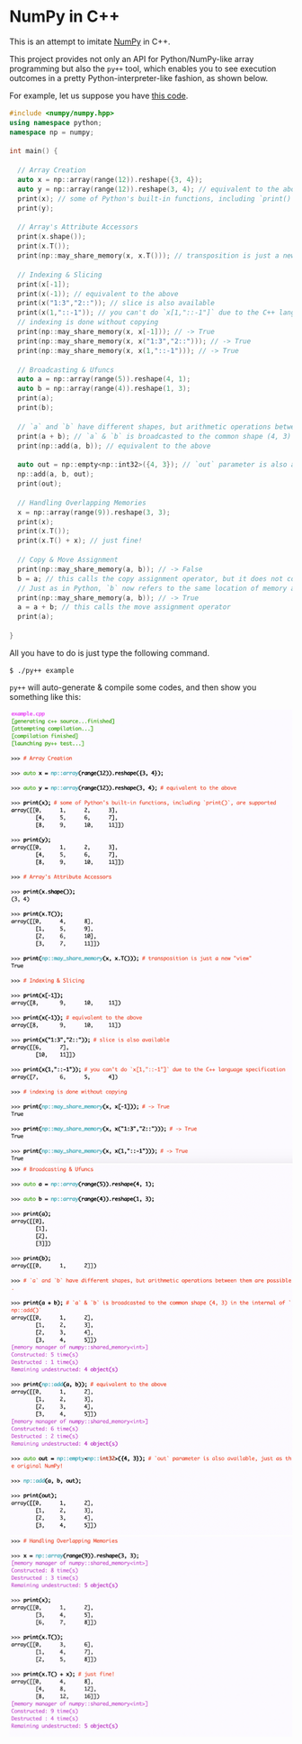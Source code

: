 # NumPy in C++

This is an attempt to imitate [NumPy](https://numpy.org/) in C++.

This project provides not only an API for Python/NumPy-like array programming but also the `py++` tool, which enables you to see execution outcomes in a pretty Python-interpreter-like fashion, as shown below.

For example, let us suppose you have [this code](https://github.com/RyotaUshio/numpy/blob/main/test/example.cpp).

```c++
#include <numpy/numpy.hpp>
using namespace python;
namespace np = numpy;

int main() {
  
  // Array Creation
  auto x = np::array(range(12)).reshape({3, 4});
  auto y = np::array(range(12)).reshape(3, 4); // equivalent to the above
  print(x); // some of Python's built-in functions, including `print()`, are supported
  print(y);

  // Array's Attribute Accessors
  print(x.shape());
  print(x.T());
  print(np::may_share_memory(x, x.T())); // transposition is just a new "view"
  
  // Indexing & Slicing
  print(x[-1]);
  print(x(-1)); // equivalent to the above
  print(x("1:3","2::")); // slice is also available
  print(x(1,"::-1")); // you can't do `x[1,"::-1"]` due to the C++ language specification
  // indexing is done without copying
  print(np::may_share_memory(x, x[-1])); // -> True
  print(np::may_share_memory(x, x("1:3","2::"))); // -> True
  print(np::may_share_memory(x, x(1,"::-1"))); // -> True

  // Broadcasting & Ufuncs
  auto a = np::array(range(5)).reshape(4, 1);
  auto b = np::array(range(4)).reshape(1, 3);
  print(a);
  print(b);

  // `a` and `b` have different shapes, but arithmetic operations between them are possible.
  print(a + b); // `a` & `b` is broadcasted to the common shape (4, 3) in the internal of `np::add()`
  print(np::add(a, b)); // equivalent to the above

  auto out = np::empty<np::int32>({4, 3}); // `out` parameter is also available, just as the original NumPy!
  np::add(a, b, out);
  print(out);

  // Handling Overlapping Memories
  x = np::array(range(9)).reshape(3, 3);
  print(x);
  print(x.T());
  print(x.T() + x); // just fine!

  // Copy & Move Assignment
  print(np::may_share_memory(a, b)); // -> False
  b = a; // this calls the copy assignment operator, but it does not copy the contents of the array.
  // Just as in Python, `b` now refers to the same location of memory as `a`.
  print(np::may_share_memory(a, b)); // -> True
  a = a + b; // this calls the move assignment operator
  print(a);
  
}

```

All you have to do is just type the following command.
```
$ ./py++ example
```
`py++` will auto-generate & compile some codes, and then show you something like this:

![](https://github.com/RyotaUshio/numpy/blob/main/fig/py++1.png?raw=true)
![](https://github.com/RyotaUshio/numpy/blob/main/fig/py++2.png?raw=true)
![](https://github.com/RyotaUshio/numpy/blob/main/fig/py++3.png?raw=true)

